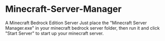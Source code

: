 # Minecraft-Server-Manager
A Minecraft Bedrock Edition Server
Just place the "Minecraft Server Manager.exe" in your minecraft bedrock server folder, then run it and click "Start Server" to start up your minecraft server.
